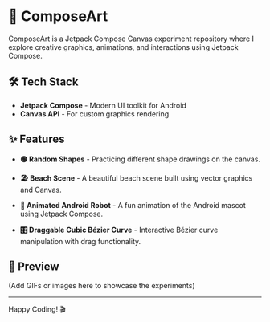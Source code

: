 🎨 ComposeArt
====

ComposeArt is a Jetpack Compose Canvas experiment repository where I explore creative graphics, animations, and interactions using Jetpack Compose.

🛠 Tech Stack
----
- **Jetpack Compose** - Modern UI toolkit for Android
- **Canvas API** - For custom graphics rendering

✨ Features
----

- **🟢 Random Shapes** - Practicing different shape drawings on the canvas.

- **🏖 Beach Scene** - A beautiful beach scene built using vector graphics and Canvas.

- **🤖 Animated Android Robot** - A fun animation of the Android mascot using Jetpack Compose.

- **🎛 Draggable Cubic Bézier Curve** - Interactive Bézier curve manipulation with drag functionality.


📸 Preview
----

(Add GIFs or images here to showcase the experiments)


---
Happy Coding! 🎬

